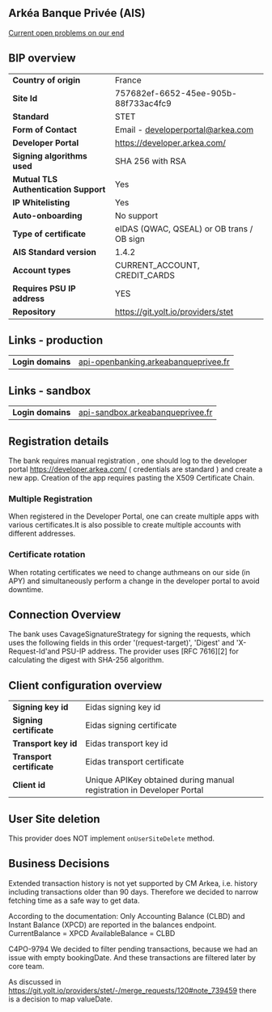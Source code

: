 ## Arkéa Banque Privée (AIS)
[Current open problems on our end][1]

## BIP overview

|                                       |                                           |
|---------------------------------------|-------------------------------------------|
| **Country of origin**                 | France                                    | 
| **Site Id**                           | 757682ef-6652-45ee-905b-88f733ac4fc9      |
| **Standard**                          | STET                                      |
| **Form of Contact**                   | Email - developerportal@arkea.com         |
| **Developer Portal**                  | https://developer.arkea.com/              |
| **Signing algorithms used**           | SHA 256 with RSA                          |
| **Mutual TLS Authentication Support** | Yes                                       |
| **IP Whitelisting**                   | Yes                                       |
| **Auto-onboarding**                   | No support                                |
| **Type of certificate**               | eIDAS (QWAC, QSEAL) or OB trans / OB sign |
| **AIS Standard version**              | 1.4.2                                     |
| **Account types**                     | CURRENT_ACCOUNT, CREDIT_CARDS             |
| **Requires PSU IP address**           | YES                                       |
| **Repository**                        | https://git.yolt.io/providers/stet        |

## Links - production
|                   |                                                                              |
|-------------------|------------------------------------------------------------------------------|
| **Login domains** | [api-openbanking.arkeabanqueprivee.fr](api-openbanking.arkeabanqueprivee.fr) | 

## Links - sandbox
|                   |                                                                      |
|-------------------|----------------------------------------------------------------------|
| **Login domains** | [api-sandbox.arkeabanqueprivee.fr](api-sandbox.arkeabanqueprivee.fr) | 

## Registration details
The bank requires manual registration , one should log to the developer portal https://developer.arkea.com/ 
( credentials are standard ) and create a new app. Creation of the app requires pasting the X509 Certificate Chain.

### Multiple Registration
When registered in the Developer Portal, one can create multiple apps with various certificates.It is also possible 
to create multiple accounts with different addresses.

### Certificate rotation
When rotating certificates we need to change authmeans on our side (in APY) and simultaneously perform a change 
in the developer portal to avoid downtime.

## Connection Overview
The bank uses CavageSignatureStrategy for signing the requests, which uses the
following fields in this order '(request-target)', 'Digest' and  'X-Request-Id'and PSU-IP address.
The provider uses [RFC 7616][2] for calculating the digest with SHA-256 algorithm.

## Client configuration overview
|                           |                                                                       |
|---------------------------|-----------------------------------------------------------------------|
| **Signing key id**        | Eidas signing key id                                                  | 
| **Signing certificate**   | Eidas signing certificate                                             | 
| **Transport key id**      | Eidas transport key id                                                |
| **Transport certificate** | Eidas transport certificate                                           |
| **Client id**             | Unique APIKey obtained during manual registration in Developer Portal | 

## User Site deletion
This provider does NOT implement `onUserSiteDelete` method.

## Business Decisions

Extended transaction history is not yet supported by CM Arkea, i.e. history including transactions older than 90 days.
Therefore we decided to narrow fetching time as a safe way to get data.

According to the documentation: Only Accounting Balance (CLBD) and Instant Balance (XPCD) are reported in the balances
endpoint.
CurrentBalance = XPCD
AvailableBalance = CLBD

C4PO-9794
We decided to filter pending transactions, because we had an issue with empty bookingDate.
And these transactions are filtered later by core team.

As discussed in https://git.yolt.io/providers/stet/-/merge_requests/120#note_739459 there is a decision to map valueDate.

[1]: <https://yolt.atlassian.net/issues/?jql=project%3DC4PO%20AND%20component%3DARKEA_BANQUE_PRIVEE%20AND%20status!%3DDone%20AND%20resolution%3DUnresolved>
[7]: <https://tools.ietf.org/html/rfc7616>
